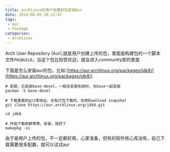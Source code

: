 ```yaml
---
title: archlinux的用户自建的包安装Aur
date: 2019-08-05 20:12:57
tags:
 - Aur
 - Package
categories:
 - ArchLinux
---
```


Arch User Repository (Aur),就是用户创建上传的包，里面是构建包的一个脚本文件``PKGBUILD``，当这个包比较受欢迎，就会进入community库的里面

下面是怎么安装aur的包，比如 [https://aur.archlinux.org/packages/jdk8/](https://aur.archlinux.org/packages/jdk8/)

```
# 前提，已安装base-devel，一般在安装系统时，与base一起安装
pacman -S base-devel

# 下载里面的git库地址，也有打包下载的，右侧Download snapshot
git clone https://aur.archlinux.org/jdk8.git

cd jdk8

# 开始下载依赖等等，安装，就好了
makepkg -si
```

由于是用户上传的包，不一定都好用，心里准备，但有的软件核心库没有，自己下载需要很多配置，就可以试试aur


